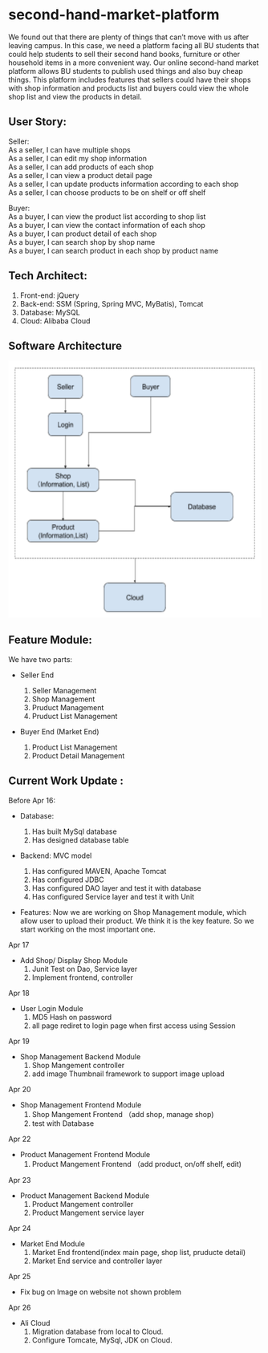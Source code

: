 # second-hand-market-platform
We found out that there are plenty of things that can’t move with us after leaving campus. In this case, we need a platform facing all BU students that could help students to sell their second hand books, furniture or other household items in a more convenient way. Our online second-hand market platform allows BU students to publish used things and also buy cheap things. This platform includes features that sellers could have their shops with shop information and products list and buyers could view the whole shop list and view the products in detail. 

 
## User Story:
Seller:<br>
As a seller, I can have multiple shops<br>
As a seller, I can edit my shop information<br> 
As a seller, I can add products of each shop<br>
As a seller, I can view a product detail page<br>
As a seller, I can update products information according to each shop<br>
As a seller, I can choose products to be on shelf or off shelf<br>

Buyer:<br>
As a buyer, I can view the product list according to shop list<br>
As a buyer, I can view the contact information of each shop<br>
As a buyer, I can product detail of each shop<br>
As a buyer, I can search shop by shop name<br>
As a buyer, I can search product in each shop by product name<br>

## Tech Architect:

1. Front-end: jQuery
2. Back-end: SSM (Spring, Spring MVC, MyBatis), Tomcat
3. Database: MySQL
4. Cloud: Alibaba Cloud

## Software Architecture
![Image text](https://github.com/Bonniesty/second-hand-market-platform/raw/master//sw%20architecture.png)

## Feature Module:
We have two parts: 
- Seller End
  1. Seller Management
  2. Shop Management
  3. Pruduct Management
  4. Pruduct List Management

- Buyer End (Market End)
  1. Product List Management
  2. Product Detail Management

  
## Current Work Update :

Before Apr 16:

- Database: 
  1. Has built MySql database
  3. Has designed database table

- Backend:
  MVC model
  1. Has configured MAVEN, Apache Tomcat
  2. Has configured JDBC
  3. Has configured DAO layer and test it with database
  4. Has configured Service layer and test it with Unit

- Features:
  Now we are working on Shop Management module, which allow user to upload their product. We think it is the key feature. So we start working on the most important one.


Apr 17
- Add Shop/ Display Shop Module
  1. Junit Test on Dao, Service layer
  2. Implement frontend, controller
  
Apr 18  
- User Login Module
  1. MD5 Hash on password
  2. all page rediret to login page when first access using Session
 
  
Apr 19  
- Shop Management Backend Module
  1. Shop Mangement controller 
  2. add image Thumbnail framework to support image upload
 
Apr 20  
- Shop Management Frontend Module
  1. Shop Mangement Frontend （add shop, manage shop)
  2. test with Database
  
Apr 22  
- Product Management Frontend Module
  1. Product Mangement Frontend （add product, on/off shelf, edit)
    
Apr 23  
- Product Management Backend Module
  1. Product Mangement controller
  2. Product Mangement service layer
  
Apr 24  
- Market End Module
  1. Market End frontend(index main page, shop list, pruducte detail)
  2. Market End service and controller layer
  
Apr 25  
- Fix bug on Image on website not shown problem
  
Apr 26  
- Ali Cloud
  1. Migration database from local to Cloud.
  2. Configure Tomcate, MySql, JDK on Cloud.
 
  
